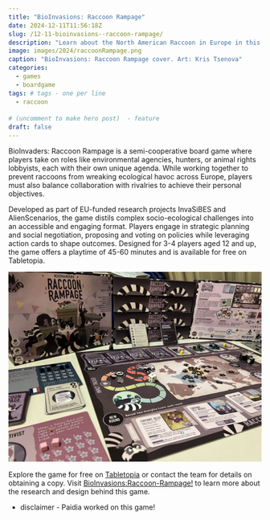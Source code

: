 ```yaml
---
title: "BioInvasions: Raccoon Rampage"
date: 2024-12-11T11:56:18Z
slug: /12-11-bioinvasions--raccoon-rampage/
description: "Learn about the North American Raccoon in Europe in this fun, family friendly, boardgame"
image: images/2024/raccoonRampage.png
caption: "BioInvasions: Raccoon Rampage cover. Art: Kris Tsenova"
categories:
  - games
  - boardgame
tags: # tags - one per line
  - raccoon

# (uncomment to make hero post)  - feature
draft: false
---
```

BioInvaders: Raccoon Rampage is a semi-cooperative board game where players take on roles like environmental agencies, hunters, or animal rights lobbyists, each with their own unique agenda. While working together to prevent raccoons from wreaking ecological havoc across Europe, players must also balance collaboration with rivalries to achieve their personal objectives.  
<!--more-->  
Developed as part of EU-funded research projects InvaSiBES and AlienScenarios, the game distils complex socio-ecological challenges into an accessible and engaging format. Players engage in strategic planning and social negotiation, proposing and voting on policies while leveraging action cards to shape outcomes. Designed for 3-4 players aged 12 and up, the game offers a playtime of 45-60 minutes and is available for free on Tabletopia.

![image of Raccoon Rampage back of box](/images/2024/raccoonRampageGame.jpg)

Explore the game for free on [Tabletopia](https://paidia.design/#play-now) or contact the team for details on obtaining a copy. Visit [BioInvasions:Raccoon-Rampage!](https://paidia.design) to learn more about the research and design behind this game.

* disclaimer - Paidia worked on this game!
